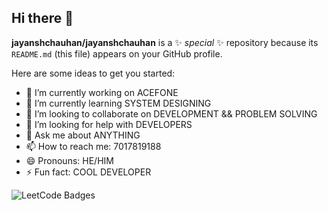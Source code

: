 ## Hi there 👋

**jayanshchauhan/jayanshchauhan** is a ✨ _special_ ✨ repository because its `README.md` (this file) appears on your GitHub profile.

Here are some ideas to get you started:

- 🔭 I’m currently working on ACEFONE
- 🌱 I’m currently learning SYSTEM DESIGNING
- 👯 I’m looking to collaborate on DEVELOPMENT && PROBLEM SOLVING
- 🤔 I’m looking for help with DEVELOPERS
- 💬 Ask me about ANYTHING
- 📫 How to reach me: 7017819188
- 😄 Pronouns: HE/HIM
- ⚡ Fun fact: COOL DEVELOPER

<img src="https://leetcode-badge-showcase.vercel.app/api?username=Royal_Coder14&theme=dark" alt="LeetCode Badges"/>
